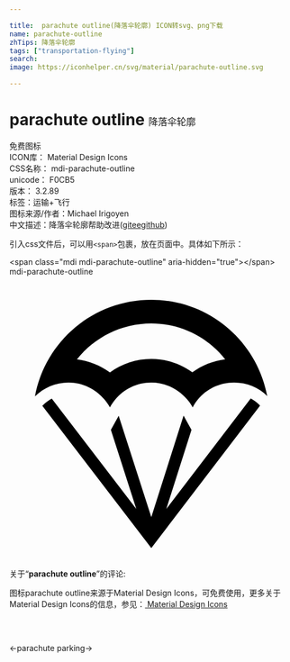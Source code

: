 ```yaml
---

title:  parachute outline(降落伞轮廓) ICON转svg、png下载
name: parachute-outline
zhTips: 降落伞轮廓
tags: ["transportation-flying"]
search: 
image: https://iconhelper.cn/svg/material/parachute-outline.svg

---
```


# parachute outline  <small style="font-size: 60%;font-weight: 100">降落伞轮廓</small>


<div class="detail-page">
<p>
<span><span class="badge-success badge">免费图标</span> </span>
<br/>
<span>
ICON库：
<span class="badge-secondary badge">Material Design Icons</span> 
</span>
<br/>
<span>
CSS名称：
<span class="badge-secondary badge">mdi-parachute-outline</span> 
</span>
<br/>
<span>
unicode：
<span class="badge-secondary badge">F0CB5</span> 
<copy-btn content='F0CB5' btn-title=""></copy-btn>
<copy-btn :content='String.fromCodePoint(parseInt("F0CB5", 16))' btn-title="复制U"></copy-btn>
</span>
<br/>
<span>
版本：
<span class="badge-secondary badge">3.2.89</span> 
</span><br/><span>标签：<span class="badge-light badge"><router-link to="/tags/transportation-flying.html">运输+飞行</router-link></span></span>
<br/>
<span>图标来源/作者：<span class="badge-light badge">Michael Irigoyen</span></span> 
<br/>
<span class="zh-detail">中文描述：<span class="badge-primary badge">降落伞轮廓</span><span class="help-link"><span>帮助改进</span>(<a href="https://gitee.com/liuwave/icon-helper/edit/master/json/material/parachute-outline.json" target="_blank" rel="noopener noreferrer">gitee</a><a href="https://github.com/liuwave/icon-helper/edit/master/json/material/parachute-outline.json" target="_blank" rel="noopener noreferrer">github</a></span>)</span><br/>
</p>
</div>
<div class="alert alert-dark">
  <i class="mdi mdi-parachute-outline mdi-48px"></i>
  <i class="mdi mdi-parachute-outline mdi-36px"></i>
  <i class="mdi mdi-parachute-outline mdi-24px"></i>
  <i class="mdi mdi-parachute-outline mdi-18px"></i>
</div>
<div>
  <p>引入css文件后，可以用<code>&lt;span&gt;</code>包裹，放在页面中。具体如下所示：    
  </p>
  <div class="alert alert-primary" style="font-size: 14px">
    &lt;span class="mdi mdi-parachute-outline" aria-hidden="true"&gt;&lt;/span&gt;
    <copy-btn content='<span class="mdi mdi-parachute-outline" aria-hidden="true"></span>'></copy-btn>
  </div>
  <div class="alert alert-secondary">
    <i class="mdi mdi-parachute-outline"
    style="font-size: 24px"
    aria-hidden="true"></i> mdi-parachute-outline
    <copy-btn content="mdi-parachute-outline" btn-title="复制图标名称"></copy-btn>
  </div>
</div>
<div id="svg" class="svg-wrap">
<svg xmlns="http://www.w3.org/2000/svg" viewBox="0 0 24 24"><path d="M21.2,10.95L12,23L2.78,10.96L2.87,10.88C3.08,10.67 3.33,10.5 3.58,10.36L10.73,19.69L8.58,13L9.24,11.81L12,20.38L14.73,11.8L15.4,13L13.27,19.69L20.41,10.35C20.66,10.5 20.9,10.64 21.1,10.85L21.2,10.95M12,4C14.5,4 16.77,5.17 18.25,7.03C17.24,7.15 16.28,7.54 15.47,8.13C14.47,7.41 13.26,7 12,7C10.71,7 9.5,7.41 8.5,8.14C7.68,7.55 6.72,7.17 5.71,7.04C7.19,5.17 9.47,4 12,4M12,2C7.09,2 3.03,5.5 2.16,10.17C2.89,9.45 3.89,9 5,9C6.5,9 7.81,9.86 8.5,11.1C9.17,9.86 10.47,9 12,9C13.5,9 14.8,9.85 15.5,11.09C16.16,9.84 17.47,9 19,9C20.09,9 21.09,9.42 21.81,10.14C20.94,5.5 16.88,2 12,2Z" /></svg>
</div>
<detail full-name='mdi-parachute-outline'></detail>
<div class="icon-detail__container">
<p>关于“<b>parachute outline</b>”的评论:</p>
</div>
<Vssue title="关于“parachute outline”的评论" />    
<div><p>图标parachute outline来源于Material Design Icons，可免费使用，更多关于 Material Design Icons的信息，参见：<a target="_blank" href="https://iconhelper.cn/material.html"> Material Design Icons</a>
</p></div>

<div style="padding:2rem 0 " class="page-nav"><p class="inner"><span class="prev">←<router-link to="/icon/parachute.html">parachute</router-link></span> <span class="next"><router-link to="/icon/parking.html">parking</router-link>→</span></p></div>

